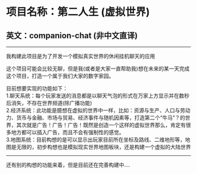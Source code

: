 # 项目名称：第二人生 (虚拟世界)
## 英文：companion-chat (非中文直译)
---
我构建此项目是为了开发一个模拟真实世界的休闲挂机聊天的应用

这个项目可能会比较无聊，但是我(或者是大家一直帮助我)想在未来的某一天完成这个项目，打造一个属于我们大家的数字家园。

目前想要实现的功能如下：\
1.聊天系统：每个玩家发送的消息都是以聊天气泡的形式在万家上方显示并在数秒后消失，不存在世界频道(除广播功能)\
2.经济系统：此功能是臆想在虚拟的世界中一样，比如：资源与生产、人口与劳动力、货币与金融、市场与贸易、经济事件与随机因素等，打造第二个“牛马”？的世界，其次就是广告！广告！广告！既然是创造一个这样的虚拟世界那么，肯定有很多地方都可以插入广告，而且不会有强制性的感觉。\
3.地图系统：目前构想的是可以显示出玩家目前所在坐标及路线、二维地形等，地图是无限的，初步构想也是模拟现实世界地图板块，还是构建一个虚拟的大陆世界

---
还有别的构想的功能来着，但是目前还在完善构建中....
